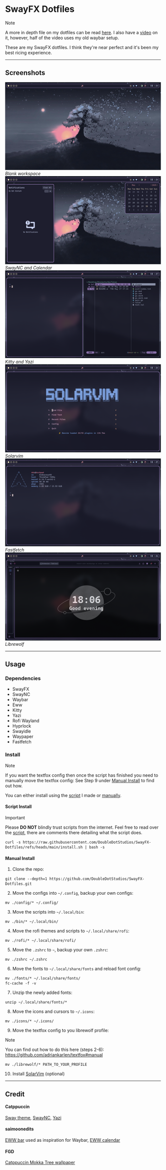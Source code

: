 # SwayFX Dotfiles

> [!NOTE]
> A more in depth file on my dotfiles can be read [here](./misc/README.md).
> I also have a [video]() on it, however, half of the video uses my old waybar setup.

These are my SwayFX dotfiles. I think they're near perfect and it's been my best ricing experience.

***

## Screenshots
![Blank workspace](./misc/Blank.png)
*Blank workspace*
![SwayNC and Calendar](./misc/Populated.png)
*SwayNC and Calendar*
![Kitty and Yazi](./misc/Kitty-Yazi.png)
*Kitty and Yazi*
![SolarVim](./misc/SolarVim.png)
*Solarvim*
![Fastfetch](./misc/Fetch.png)
*Fastfetch*
![Librewolf](./misc/Librewolf.png)
*Librewolf*

***

## Usage
### Dependencies
- SwayFX
- SwayNC
- Waybar
- Eww
- Kitty
- Yazi
- Rofi Wayland
- Hyprlock
- Swayidle
- Waypaper
- Fastfetch

### Install
> [!NOTE]
> If you want the textfox config then once the script has finished you need to manually move the textfox config:
> See Step 9 under [Manual Install](#manual-install) to find out how.

You can either install using the [script](#script-install) I made or [manually](#manual-install).

#### Script Install
> [!IMPORTANT]
> Please **DO NOT** blindly trust scripts from the internet.
> Feel free to read over the [script](./install.sh), there are comments there detailing what the script does.
```console
curl -s https://raw.githubusercontent.com/DoubleDotStudios/SwayFX-Dotfiles/refs/heads/main/install.sh | bash -s
```

#### Manual Install
1. Clone the repo:
```console
git clone --depth=1 https://github.com/DoubleDotStudios/SwayFX-Dotfiles.git
```

2. Move the configs into `~/.config`, backup your own configs:
```console
mv ./config/* ~/.config/
```

3. Move the scripts into `~/.local/bin`:
```console
mv ./bin/* ~/.local/bin/
```

4. Move the rofi themes and scripts to `~/.local/share/rofi`:
```console
mv ./rofi/* ~/.local/share/rofi/
```

5. Move the `.zshrc` to `~`, backup your own `.zshrc`:
```console
mv ./zshrc ~/.zshrc
```

6. Move the fonts to `~/.local/share/fonts` and reload font config:
```console
mv ./fonts/* ~/.local/share/fonts/
fc-cache -f -v
```

7. Unzip the newly added fonts:
```console
unzip ~/.local/share/fonts/*
```

8. Move the icons and cursors to `~/.icons`:
```console
mv ./icons/* ~/.icons/
```

9. Move the textfox config to you librewolf profile:
> [!NOTE]
> You can find out how to do this here (steps 2-6):
> https://github.com/adriankarlen/textfox#manual
```
mv ./librewolf/* PATH_TO_YOUR_PROFILE
```

10. Install [SolarVim](https://github.com/DoubleDotStudios/SolarVim) (optional)

***

## Credit
#### Catppuccin
[Sway theme](https://catppuccin.com/ports/?q=i3%2Fsway), [SwayNC](https://catppuccin.com/ports/?q=swaync), [Yazi](https://catppuccin.com/ports/?q=yazi)

#### saimoonedits
[EWW bar](https://github.com/Saimoomedits/eww-widgets) used as inspiration for Waybar, [EWW calendar](https://github.com/Saimoomedits/eww-widgets)

#### FGD
[Catppuccin Mokka Tree wallpaper](https://gitlab.com/garuda-linux/themes-and-settings/settings/garuda-mokka/-/blob/main/wallpapers/Mokka-tree.jpg?ref_type=heads)
